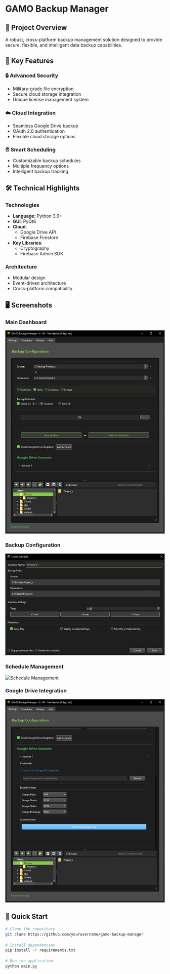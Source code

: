 # GAMO Backup Manager

## 🚀 Project Overview
A robust, cross-platform backup management solution designed to provide secure, flexible, and intelligent data backup capabilities.

## 🌟 Key Features

### 🔒 Advanced Security
- Military-grade file encryption
- Secure cloud storage integration
- Unique license management system

### ☁️ Cloud Integration
- Seamless Google Drive backup
- OAuth 2.0 authentication
- Flexible cloud storage options

### ⏰ Smart Scheduling
- Customizable backup schedules
- Multiple frequency options
- Intelligent backup tracking

## 🛠 Technical Highlights

### Technologies
- **Language**: Python 3.9+
- **GUI**: PyQt6
- **Cloud**: 
  - Google Drive API
  - Firebase Firestore
- **Key Libraries**: 
  - Cryptography
  - Firebase Admin SDK

### Architecture
- Modular design
- Event-driven architecture
- Cross-platform compatibility

## 🖥 Screenshots

### Main Dashboard
![Main Dashboard](/screenshots/main_dashboard.png)

### Backup Configuration
![Backup Config](/screenshots/backup_config.png)

### Schedule Management
![Schedule Management](/screenshots/schedule_management.png)

### Google Drive Integration
![Google Drive](/screenshots/google_drive_integration.png)

## 🚀 Quick Start

```bash
# Clone the repository
git clone https://github.com/yourusername/gamo-backup-manager

# Install dependencies
pip install -r requirements.txt

# Run the application
python main.py
